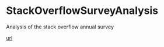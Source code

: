 # StackOverflowSurveyAnalysis
Analysis of the stack overflow annual survey

[url]( https://tristnt.shinyapps.io/surveyshow/)
